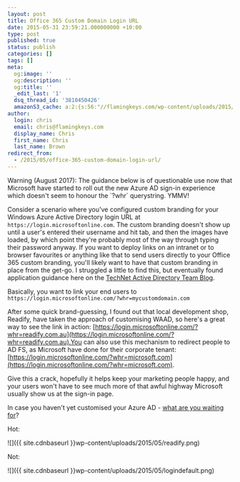```yaml
---
layout: post
title: Office 365 Custom Domain Login URL
date: 2015-05-31 23:59:21.000000000 +10:00
type: post
published: true
status: publish
categories: []
tags: []
meta:
  og:image: ''
  og:description: ''
  og:title: ''
  _edit_last: '1'
  dsq_thread_id: '3810450426'
  amazonS3_cache: a:2:{s:56:"//flamingkeys.com/wp-content/uploads/2015/05/readify.png";i:982;s:61:"//flamingkeys.com/wp-content/uploads/2015/05/logindefault.png";i:983;}
author:
  login: chris
  email: chris@flamingkeys.com
  display_name: Chris
  first_name: Chris
  last_name: Brown
redirect_from:
  - /2015/05/office-365-custom-domain-login-url/
---
```


<aside class="aside-warn">Warning (August 2017): The guidance below is of questionable use now that Microsoft have started to roll out the new Azure AD sign-in experience which doesn't seem to honour the `?whr` querystring. YMMV!</aside>

Consider a scenario where you've configured custom branding for your Windows Azure Active Directory login URL at `https://login.microsoftonline.com`. The custom branding doesn't show up until a user's entered their username and hit tab, and then the images have loaded, by which point they're probably most of the way through typing their password anyway. If you want to deploy links on an intranet or to browser favourites or anything like that to send users directly to your Office 365 custom branding, you'll likely want to have that custom branding in place from the get-go. I struggled a little to find this, but eventually found application guidance here on the [TechNet Active Directory Team Blog](http://blogs.technet.com/b/ad/archive/2015/02/11/how-to-use-azure-ad-to-land-users-on-their-custom-login-page-from-within-your-app.aspx).

Basically, you want to link your end users to `https://login.microsoftonline.com/?whr=mycustomdomain.com`

After some quick brand-guessing, I found out that local development shop, Readify, have taken the approach of customising WAAD, so here's a great way to see the link in action: [https://login.microsoftonline.com/?whr=readify.com.au](https://login.microsoftonline.com/?whr=readify.com.au).You can also use this mechanism to redirect people to AD FS, as Microsoft have done for their corporate tenant: [https://login.microsoftonline.com/?whr=microsoft.com](https://login.microsoftonline.com/?whr=microsoft.com).

Give this a crack, hopefully it helps keep your marketing people happy, and your users won't have to see much more of that awful highway Microsoft usually show us at the sign-in page.

In case you haven't yet customised your Azure AD - [what are you waiting for](https://msdn.microsoft.com/en-us/library/azure/dn532270.aspx)?

Hot: 

![]({{ site.cdnbaseurl }}wp-content/uploads/2015/05/readify.png)

Not:

![]({{ site.cdnbaseurl }}wp-content/uploads/2015/05/logindefault.png)
